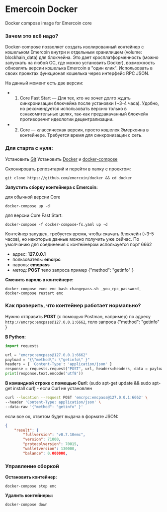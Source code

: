 # Emercoin Docker
Docker compose image for Emercoin core

### Зачем это всё надо?

Docker-compose позволяет создать изолированный контейнер с кошельком Emercoin внутри и отдельным хранилищем (volume: blockhain_data) для блокчейна. Это дает кросплатформенность (можно запускать на любой ОС, где можно установить Docker), возможность обновлять версии кошелька Emercoin в "один клик". Использовать в своих проектах функционал кошелька через интерфейс RPC JSON.

На данный момент есть две версии:
- 1) Core Fast Start — Для тех, кто не хочет долго ждать синхронизации блокчейна после установки (~3-4 часа). Удобно, но рекомендуется использовать версию только в ознакомительных целях, так-как предзакачанный блокчейн противоречит идеологии децентрализации.
- 2) Core — классическая версия, просто кошелек Эмеркоина в контейнере. Требуется время для синхронизации с сеть. 

### Для старта с нуля: 
 
Установить [Git](https://github.com/git-guides/install-git) 
Установить [Docker](https://docs.docker.com/engine/install/) и [docker-compose](https://docs.docker.com/compose/install/#install-compose) 

Склонировать репозитарий и перейти в папку с проектом:
```
git clone https://github.com/emercoin/docker && cd docker
``` 

**Запустить сборку контейнера с Emercoin:**

для обычной версии Core
```
docker-compose up -d
```
для версии Core Fast Start:
```
docker-compose -f docker-compose-fs.yaml up -d
```

Контейнер запущен, требуется время, чтобы скачать блокчейн (~3-5 часов), но некоторые данные можно получить уже сейчас.
По умолчанию для соединения с контейнером используется порт 6662

- адрес: **127.0.0.1**
- пользователь: **emcrpc**
- пароль: **emcpass**
- метод: **POST** тело запроса пример {"method": "getinfo" }

**Сменить пароль в контейнере:**
```
docker-compose exec emc bash changepass.sh _you_rpc_password_
docker-compose restart emc
```

### Как проверить, что контейнер работает нормально?
Нужно отправить **POST** (с помощью Postman, например)
по адресу `http://emcrpc:emcpass@127.0.0.1:6662`, тело запроса {"method": "getinfo" }

**В Python:**
```python
import requests

url = "emcrpc:emcpass@127.0.0.1:6662"
payload = "{\"method\": \"getinfo\" }"
headers = { 'Content-Type': 'application/json' }
response = requests.request("POST", url, headers=headers, data = payload)
print(response.text.encode('utf8'))
```

**В командной строке c помощью Curl:**
(sudo apt-get update && sudo apt-get install curl) - если Curl не установлен
```bash
curl --location --request POST 'emcrpc:emcpass@127.0.0.1:6662' \
--header 'Content-Type: application/json' \
--data-raw '{"method": "getinfo" }'
```
если все ок, ответом будет выдача в формате JSON:
```JSON
{
    "result": {
        "fullversion": "v0.7.10emc",
        "version": 71000,
        "protocolversion": 70015,
        "walletversion": 130000,
        "balance": 0.000000,
```

### Управление сборкой

**Остановить контейнер:**
```
docker-compose stop emc
```

**Удалить контейнеры:**
```
docker-compose down
```
